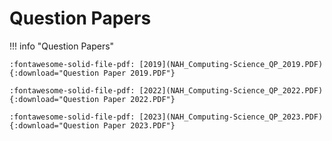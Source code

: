# Question Papers


!!! info "Question Papers"

    :fontawesome-solid-file-pdf: [2019](NAH_Computing-Science_QP_2019.PDF){:download="Question Paper 2019.PDF"}

    :fontawesome-solid-file-pdf: [2022](NAH_Computing-Science_QP_2022.PDF){:download="Question Paper 2022.PDF"}

    :fontawesome-solid-file-pdf: [2023](NAH_Computing-Science_QP_2023.PDF){:download="Question Paper 2023.PDF"}

